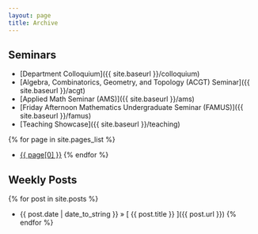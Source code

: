 ```yaml
---
layout: page
title: Archive
---
```


## Seminars ##
- [Department Colloquium]({{ site.baseurl }}/colloquium)
- [Algebra, Combinatorics, Geometry, and Topology (ACGT) Seminar]({{ site.baseurl }}/acgt)
- [Applied Math Seminar (AMS)]({{ site.baseurl }}/ams)
- [Friday Afternoon Mathematics Undergraduate Seminar (FAMUS)]({{ site.baseurl }}/famus)
- [Teaching Showcase]({{ site.baseurl }}/teaching)

{% for page in site.pages_list %}
- <a href="{{ page[1]  }}">{{ page[0] }}</a>
{% endfor %}

## Weekly Posts ##
{% for post in site.posts %}
- {{ post.date | date_to_string }} &raquo; [ {{ post.title }} ]({{ post.url }})
{% endfor %}
